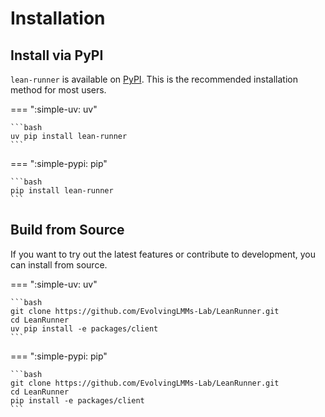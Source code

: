 # Installation

## Install via PyPI

`lean-runner` is available on [PyPI](https://pypi.org/project/lean-runner/). This is the recommended installation method for most users.

=== ":simple-uv: uv"

    ```bash
    uv pip install lean-runner
    ```

=== ":simple-pypi: pip"

    ```bash
    pip install lean-runner
    ```

## Build from Source

If you want to try out the latest features or contribute to development, you can install from source.

=== ":simple-uv: uv"

    ```bash
    git clone https://github.com/EvolvingLMMs-Lab/LeanRunner.git
    cd LeanRunner
    uv pip install -e packages/client
    ```

=== ":simple-pypi: pip"

    ```bash
    git clone https://github.com/EvolvingLMMs-Lab/LeanRunner.git
    cd LeanRunner
    pip install -e packages/client
    ```
